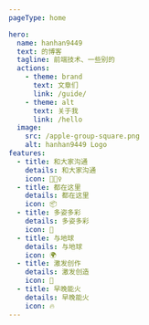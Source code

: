 ```yaml
---
pageType: home

hero:
  name: hanhan9449
  text: 的博客
  tagline: 前端技术、一些别的
  actions:
    - theme: brand
      text: 文章们
      link: /guide/
    - theme: alt
      text: 关于我
      link: /hello
  image:
    src: /apple-group-square.png
    alt: hanhan9449 Logo
features:
  - title: 和大家沟通
    details: 和大家沟通
    icon: 🏃🏻‍♀️
  - title: 都在这里
    details: 都在这里
    icon: 📦
  - title: 多姿多彩
    details: 多姿多彩
    icon: 🎨
  - title: 与地球
    details: 与地球
    icon: 🌍
  - title: 激发创作
    details: 激发创造
    icon: 🌈
  - title: 早晚能火
    details: 早晚能火
    icon: 🔥
---
```


